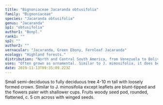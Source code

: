 ```yaml
---
title: "Bignoniaceae Jacaranda obtusifolia"
family: "Bignoniaceae"
species: "Jacaranda obtusifolia"
genus: "Jacaranda"
sp1: "obtusifolia"
author1: "Bonpl."
rank1: ""
sp2: ""
author2: ""
vernacular: "Jacaranda, Green Ebony, Fernleaf Jacaranda"
ecology: "Highland forests."
distribution: "North and Central South America, from Venezuela to Bolivia."
uses: "Often grown as ornamental. Similar to J. mimosifolia, it does better in climates with strong seasonality where it produces better flowering."
date: 2019-11-13T09:35:09.223Z
---
```

Small semi-deciduous to fully deciduous tree 4-10 m tall with loosely formed crown. Similar to J. mimosifolia except leaflets are blunt-tipped and the flowers paler with shallower cups. Fruits woody seed pod, rounded, flattened, c. 5 cm across with winged seeds.